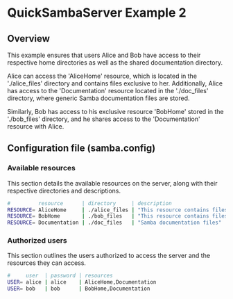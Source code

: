 # QuickSambaServer Example 2

## Overview

This example ensures that users Alice and Bob have access to their respective home directories as well as the shared documentation directory.

Alice can access the 'AliceHome' resource, which is located in the './alice_files' directory and contains files exclusive to her. Additionally, Alice has access to the 'Documentation' resource located in the './doc_files' directory, where generic Samba documentation files are stored.

Similarly, Bob has access to his exclusive resource 'BobHome' stored in the './bob_files' directory, and he shares access to the 'Documentation' resource with Alice.


## Configuration file (samba.config)

### Available resources
This section details the available resources on the server, along with their respective directories and descriptions.

```bash
#         resource      | directory     | description
RESOURCE= AliceHome     | ./alice_files | "This resource contains files exclusive to Alice"
RESOURCE= BobHome       | ./bob_files   | "This resource contains files exclusive to Bob"
RESOURCE= Documentation | ./doc_files   | "Samba documentation files"
```

### Authorized users
This section outlines the users authorized to access the server and the resources they can access.

```bash
#     user  | password | resources
USER= alice | alice    | AliceHome,Documentation
USER= bob   | bob      | BobHome,Documentation
```
